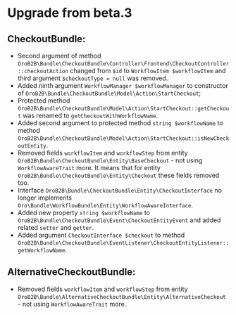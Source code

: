 Upgrade from beta.3
===================

CheckoutBundle:
---------------
- Second argument of method `OroB2B\Bundle\CheckoutBundle\Controller\Frontend\CheckoutController::checkoutAction` changed from `$id` to `WorkflowItem $workflowItem` and third argument `$checkoutType = null` was removed.
- Added ninth argument `WorkflowManager $workflowManager` to constructor of `OroB2B\Bundle\CheckoutBundle\Model\Action\StartCheckout`;
- Protected method `OroB2B\Bundle\CheckoutBundle\Model\Action\StartCheckout::getCheckout` was renamed to `getCheckoutWithWorkflowName`.
- Added second argument to protected method `string $workflowName` to method `OroB2B\Bundle\CheckoutBundle\Model\Action\StartCheckout::isNewCheckoutEntity`.
- Removed fields `workflowItem` and `workflowStep` from entity `OroB2B\Bundle\CheckoutBundle\Entity\BaseCheckout` - not using `WorkflowAwareTrait` more. It means that for entity `OroB2B\Bundle\CheckoutBundle\Entity\Checkout` these fields removed too. 
- Interface `OroB2B\Bundle\CheckoutBundle\Entity\CheckoutInterface` no longer implements `Oro\Bundle\WorkflowBundle\Entity\WorkflowAwareInterface`.
- Added new property `string $workflowName` to `OroB2B\Bundle\CheckoutBundle\Event\CheckoutEntityEvent` and added related `setter` and `getter`.
- Added argument `CheckoutInterface $checkout` to method `OroB2B\Bundle\CheckoutBundle\EventListener\CheckoutEntityListener::getWorkflowName`.

AlternativeCheckoutBundle:
--------------------------
- Removed fields `workflowItem` and `workflowStep` from entity `OroB2B\Bundle\AlternativeCheckoutBundle\Entity\AlternativeCheckout` - not using `WorkflowAwareTrait` more.
